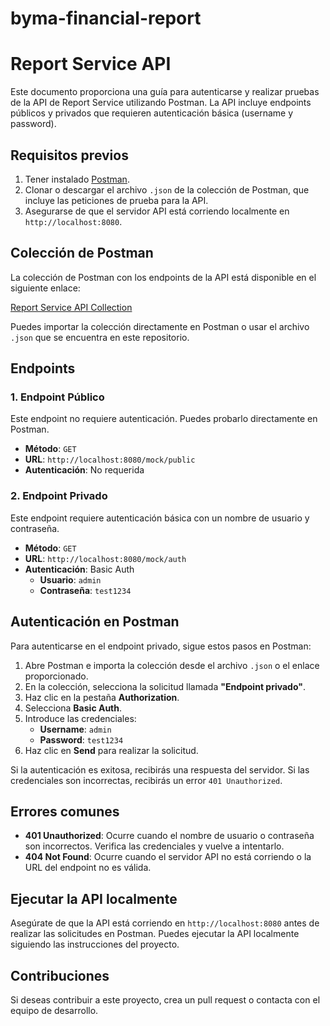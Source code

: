 # byma-financial-report

# Report Service API

Este documento proporciona una guía para autenticarse y realizar pruebas de la API de Report Service utilizando Postman. La API incluye endpoints públicos y privados que requieren autenticación básica (username y password).

## Requisitos previos

1. Tener instalado [Postman](https://www.postman.com/downloads/).
2. Clonar o descargar el archivo `.json` de la colección de Postman, que incluye las peticiones de prueba para la API.
3. Asegurarse de que el servidor API está corriendo localmente en `http://localhost:8080`.

## Colección de Postman

La colección de Postman con los endpoints de la API está disponible en el siguiente enlace:

[Report Service API Collection](./Report%20Service%20API.postman_collection.json)

Puedes importar la colección directamente en Postman o usar el archivo `.json` que se encuentra en este repositorio.

## Endpoints

### 1. Endpoint Público

Este endpoint no requiere autenticación. Puedes probarlo directamente en Postman.

- **Método**: `GET`
- **URL**: `http://localhost:8080/mock/public`
- **Autenticación**: No requerida

### 2. Endpoint Privado

Este endpoint requiere autenticación básica con un nombre de usuario y contraseña.

- **Método**: `GET`
- **URL**: `http://localhost:8080/mock/auth`
- **Autenticación**: Basic Auth
    - **Usuario**: `admin`
    - **Contraseña**: `test1234`

## Autenticación en Postman

Para autenticarse en el endpoint privado, sigue estos pasos en Postman:

1. Abre Postman e importa la colección desde el archivo `.json` o el enlace proporcionado.
2. En la colección, selecciona la solicitud llamada **"Endpoint privado"**.
3. Haz clic en la pestaña **Authorization**.
4. Selecciona **Basic Auth**.
5. Introduce las credenciales:
    - **Username**: `admin`
    - **Password**: `test1234`
6. Haz clic en **Send** para realizar la solicitud.

Si la autenticación es exitosa, recibirás una respuesta del servidor. Si las credenciales son incorrectas, recibirás un error `401 Unauthorized`.

## Errores comunes

- **401 Unauthorized**: Ocurre cuando el nombre de usuario o contraseña son incorrectos. Verifica las credenciales y vuelve a intentarlo.
- **404 Not Found**: Ocurre cuando el servidor API no está corriendo o la URL del endpoint no es válida.

## Ejecutar la API localmente

Asegúrate de que la API está corriendo en `http://localhost:8080` antes de realizar las solicitudes en Postman. Puedes ejecutar la API localmente siguiendo las instrucciones del proyecto.

## Contribuciones

Si deseas contribuir a este proyecto, crea un pull request o contacta con el equipo de desarrollo.

